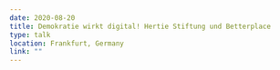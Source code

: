 ```yaml
---
date: 2020-08-20  
title: Demokratie wirkt digital! Hertie Stiftung und Betterplace
type: talk
location: Frankfurt, Germany
link: ""
---
```

